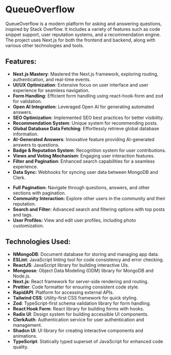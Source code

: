 QueueOverflow
==================================
QueueOverflow is a modern platform for asking and answering questions, inspired by Stack Overflow. It includes a variety of features such as code snippet support, user reputation systems, and a recommendation engine. The project uses Next.js for both the frontend and backend, along with various other technologies and tools.
 

## Features:

* **Next.js Mastery**: Mastered the Next.js framework, exploring routing, authentication, and real-time events.
* **UI/UX Optimization**: Extensive focus on user interface and user experience for seamless navigation.
* **Form Handling**: Efficient form handling using react-hook-form and zod for validation.
* **Open AI Integration**: Leveraged Open AI for generating automated answers.
* **SEO Optimization**: Implemented SEO best practices for better visibility.
* **Recommendation System**: Unique system for recommending posts.
* **Global Database Data Fetching**: Effortlessly retrieve global database information.
* **AI-Generated Answers**: Innovative feature providing AI-generated answers to questions.
* **Badge & Reputation System**: Recognition system for user contributions.
* **Views and Voting Mechanism**: Engaging user interaction features.
* **Filter and Pagination**: Enhanced search capabilities for a seamless experience.
* **Data Sync:** Webhooks for syncing user data between MongoDB and Clerk.
- **Full Pagination:** Navigate through questions, answers, and other sections with pagination.
- **Community Interaction:** Explore other users in the community and their reputation.
- **Search and Filter:** Advanced search and filtering options with top posts and tags.
- **User Profiles:** View and edit user profiles, including photo customization.




## Technologies Used:
* **NMongoDB**: Document database for storing and managing app data.
* **ESLint**: JavaScript linting tool for code consistency and error checking.
* **ReactJS**: JavaScript library for building interactive UIs.
* **Mongoose**: Object Data Modeling (ODM) library for MongoDB and Node.js.
* **Next.js**: React framework for server-side rendering and routing.
* **Prettier**: Code formatter for ensuring consistent code style.
* **RapidAPI**: Platform for accessing external APIs.
* **Tailwind CSS**: Utility-first CSS framework for quick styling.
* **Zod**: TypeScript-first schema validation library for form handling.
* **React Hook Form**: React library for building forms with hooks.
* **Radix UI**: Design system for building accessible UI components.
* **ClerkAuth**: Authentication service for user authentication and management.
* **Shadcn UI**: UI library for creating interactive components and animations.
* **TypeScript**: Statically typed superset of JavaScript for enhanced code quality.


